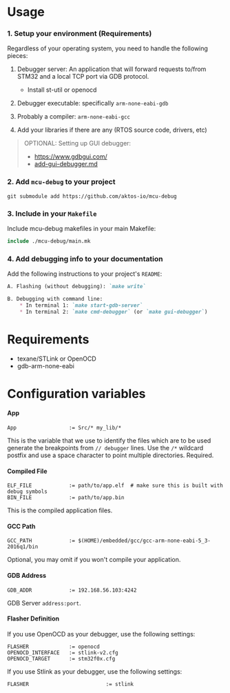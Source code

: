 
# Usage

### 1. Setup your environment (Requirements)

Regardless of your operating system, you need to handle the following pieces:

1. Debugger server:
   An application that will forward requests to/from STM32 and a local TCP port via GDB protocol.

    * Install st-util or openocd

2. Debugger executable: specifically `arm-none-eabi-gdb`
3. Probably a compiler: `arm-none-eabi-gcc`
4. Add your libraries if there are any (RTOS source code, drivers, etc)

> OPTIONAL: Setting up GUI debugger: 
>    * https://www.gdbgui.com/
>    * [add-gui-debugger.md](./add-gui-debugger.md)


### 2. Add `mcu-debug` to your project

```
git submodule add https://github.com/aktos-io/mcu-debug
```

### 3. Include in your `Makefile`

Include mcu-debug makefiles in your main Makefile:

```mk
include ./mcu-debug/main.mk
```

### 4. Add debugging info to your documentation

Add the following instructions to your project's `README`:

```md
A. Flashing (without debugging): `make write`

B. Debugging with command line:
    * In terminal 1: `make start-gdb-server`
    * In terminal 2: `make cmd-debugger` (or `make gui-debugger`)
```

# Requirements 

* texane/STLink or OpenOCD
* gdb-arm-none-eabi

# Configuration variables

#### App
```
App                 := Src/* my_lib/*
```
This is the variable that we use to identify the files which are to be used generate the breakpoints from `// debugger` lines. Use the `/*` wildcard postfix and use a space character to point multiple directories. Required.

#### Compiled File
```
ELF_FILE            := path/to/app.elf  # make sure this is built with debug symbols
BIN_FILE 			:= path/to/app.bin
```
This is the compiled application files.

#### GCC Path
```
GCC_PATH            := $(HOME)/embedded/gcc/gcc-arm-none-eabi-5_3-2016q1/bin
```
Optional, you may omit if you won't compile your application. 

#### GDB Address
```
GDB_ADDR            := 192.168.56.103:4242
```
GDB Server `address:port`.

#### Flasher Definition
If you use OpenOCD as your debugger, use the following settings:
```
FLASHER             := openocd
OPENOCD_INTERFACE   := stlink-v2.cfg
OPENOCD_TARGET      := stm32f0x.cfg
```

If you use Stlink as your debugger, use the following settings:
```
FLASHER							:= stlink
```
